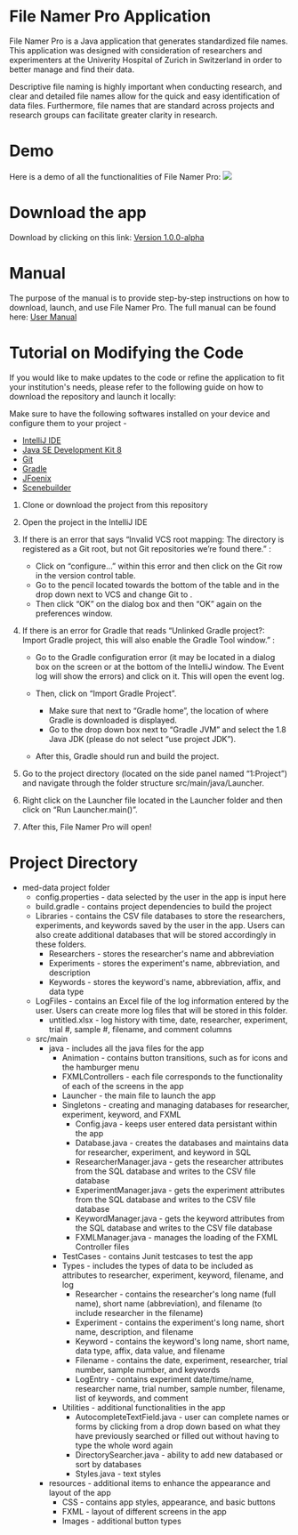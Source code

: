 # File Namer Pro Application
File Namer Pro is a Java application that generates standardized file names. This application was designed with consideration of researchers and experimenters at the Univerity Hospital of Zurich in Switzerland in order to better manage and find their data. 

Descriptive file naming is highly important when conducting research, and clear and detailed file names allow for the quick and easy identification of data files. Furthermore, file names that are standard across projects and research groups can facilitate greater clarity in research.

# Demo
Here is a demo of all the functionalities of File Namer Pro:
![](FileNamerPro-Demo.gif)

# Download the app
Download by clicking on this link: <a href="https://github.com/jyxiao1/med-data/releases/download/1.0.0-alpha/FileNamerPro.zip"> Version 1.0.0-alpha </a>

# Manual
The purpose of the manual is to provide step-by-step instructions on how to download, launch, and use File Namer Pro.
The full manual can be found here: [User Manual](User_Manual.pdf)

# Tutorial on Modifying the Code
If you would like to make updates to the code or refine the application to fit your institution's needs, please refer to the following guide on how to download the repository and launch it locally:

Make sure to have the following softwares installed on your device and configure them to your project - 
* [IntelliJ IDE](https://www.jetbrains.com/idea/ )
* [Java SE Development Kit 8](https://www.oracle.com/technetwork/java/javase/downloads/jdk8-downloads-2133151.html)
* [Git](https://github.com/jyxiao1/med-data)
* [Gradle](https://gradle.org/)
* [JFoenix](https://github.com/jfoenixadmin/JFoenix)
* [Scenebuilder](https://gluonhq.com/products/scene-builder/)

1. Clone or download the project from this repository
2. Open the project in the IntelliJ IDE
3. If there is an error that says “Invalid VCS root mapping: The directory <Project> is registered as a Git root, but not Git repositories we’re found there.” :
    * Click on “configure…” within this error and then click on the <Project> Git row in the version control table. 
    * Go to the pencil located towards the bottom of the table and in the drop down next to VCS and change Git to <none>. 
    * Then click “OK” on the dialog box and then “OK” again on the preferences window. 
4. If there is an error for Gradle that reads “Unlinked Gradle project?: Import Gradle project, this will also enable the Gradle Tool window.” : 
    * Go to the Gradle configuration error (it may be located in a dialog box on the screen or at the bottom of the IntelliJ window. The Event log will show the errors) and click on it. This will open the event log. 
    * Then, click on “Import Gradle Project”. 
      * Make sure that next to “Gradle home”, the location of where Gradle is downloaded is displayed.
      * Go to the drop down box next to “Gradle JVM” and select the 1.8 Java JDK (please do not select “use project JDK”). 
  
    * After this, Gradle should run and build the project.
    
5. Go to the project directory (located on the side panel named “1:Project”) and navigate through the folder structure src/main/java/Launcher. 

6. Right click on the Launcher file located in the Launcher folder and then click on “Run Launcher.main()”. 

7. After this, File Namer Pro will open!

# Project Directory

* med-data project folder
   * config.properties - data selected by the user in the app is input here
   * build.gradle - contains project dependencies to build the project
   * Libraries - contains the CSV file databases to store the researchers, experiments, and keywords saved by the user in the app. Users can also create additional databases that will be stored accordingly in these folders.
     * Researchers - stores the researcher's name and abbreviation
     * Experiments - stores the experiment's name, abbreviation, and description
     * Keywords - stores the keyword's name, abbreviation, affix, and data type
   * LogFiles - contains an Excel file of the log information entered by the user. Users can create more log files that will be stored in this folder. 
     * untitled.xlsx - log history with time, date, researcher, experiment, trial #, sample #, filename, and comment columns
   * src/main 
     * java - includes all the java files for the app
       * Animation - contains button transitions, such as for icons and the hamburger menu
       * FXMLControllers - each file corresponds to the functionality of each of the screens in the app
       * Launcher - the main file to launch the app
       * Singletons - creating and managing databases for researcher, experiment, keyword, and FXML
         * Config.java - keeps user entered data persistant within the app
         * Database.java - creates the databases and maintains data for researcher, experiment, and keyword in SQL
         * ResearcherManager.java - gets the researcher attributes from the SQL database and writes to the CSV file database
         * ExperimentManager.java - gets the experiment attributes from the SQL database and writes to the CSV file database
         * KeywordManager.java - gets the keyword attributes from the SQL database and writes to the CSV file database
         * FXMLManager.java - manages the loading of the FXML Controller files 
       * TestCases - contains Junit testcases to test the app
       * Types - includes the types of data to be included as attributes to researcher, experiment, keyword, filename, and log
         * Researcher - contains the researcher's long name (full name), short name (abbreviation), and filename (to include researcher in the filename)
         * Experiment - contains the experiment's long name, short name, description, and filename
         * Keyword - contains the keyword's long name, short name, data type, affix, data value, and filename
         * Filename - contains the date, experiment, researcher, trial number, sample number, and keywords
         * LogEntry - contains experiment date/time/name, researcher name, trial number, sample number, filename, list of keywords, and comment
       * Utilities - additional functionalities in the app
         * AutocompleteTextField.java - user can complete names or forms by clicking from a drop down based on what they have previously searched or filled out without having to type the whole word again
         * DirectorySearcher.java - ability to add new databased or sort by databases
         * Styles.java - text styles 
     * resources - additional items to enhance the appearance and layout of the app
       * CSS - contains app styles, appearance, and basic buttons
       * FXML - layout of different screens in the app
       * Images - additional button types
